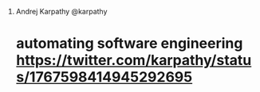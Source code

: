 1. Andrej Karpathy @karpathy
   # automating software engineering https://twitter.com/karpathy/status/1767598414945292695
